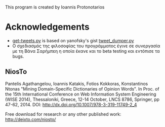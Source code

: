 This program is created by Ioannis Protonotarios

# Acknowledgements

* [get-tweets.py](https://github.com/Protonotarios/get-tweets/blob/master/get-tweets.py)
is based on yanofsky's gist [tweet_dumper.py](https://gist.github.com/yanofsky/5436496)
* Ο σχεδιασμός της φιλοσοφίας του προγράμματος έγινε σε συνεργασία με τη 
Βάνα Σαρήμπεη η οποία έκανε και το beta testing και εντόπισε τα bugs.

## NiosTo

Pantelis Agathangelou, Ioannis Katakis, Fotios Kokkoras, Konstantinos Ntonas
"Mining Domain-Specific Dictionaries of Opinion Words". In Proc. of the  15th
International Conference on Web Information System Engineering (WISE 2014),
Thessaloniki, Greece, 12-14 October, LNCS 8786, Springer, pp 47-62, 2014.
DOI: http://dx.doi.org/10.1007/978-3-319-11749-2_4

Free download for research or any other published work: http://deixto.com/niosto/